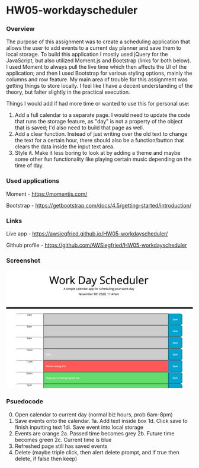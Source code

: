 # HW05-workdayscheduler

### Overview
The purpose of this assignment was to create a scheduling application that allows the user to add events to a current day planner and save them to local storage.  To build this application I mostly used  jQuery for the JavaScript, but also utilized Moment.js and Bootstrap (links for both below).  I used Moment to always pull the live time which then affects the UI of the application; and then I used Bootstrap for various styling options, mainly the columns and row feature.  My main area of trouble for this assignment was getting things to store locally.  I feel like I have a decent understanding of the theory, but falter slightly in the practical execution. 

Things I would add if had more time or wanted to use this for personal use:
1. Add a full calendar to a separate page. I would need to update the code that runs the storage feature, as "day" is not a property of the object that is saved; I'd also need to build that page as well.
2. Add a clear function.  Instead of just writing over the old text to change the text for a certain hour, there should also be a function/button that clears the data inside the input text area. 
3. Style it.  Make it less boring to look at by adding a theme and maybe some other fun functionality like playing certain music depending on the time of day.

### Used applications
Moment - https://momentjs.com/

Bootstrap - https://getbootstrap.com/docs/4.5/getting-started/introduction/

### Links
Live app - https://awsiegfried.github.io/HW05-workdayscheduler/

Github profile - https://github.com/AWSiegfried/HW05-workdayscheduler 

### Screenshot
![screenshot](/Assets/workdayscheduler.png?raw=true)

### Psuedocode
0. Open calendar to current day (normal biz hours, prob 6am-8pm)
1. Save events onto the calendar. 
1a. Add text inside box 
1d. Click save to finish inputting text
1di. Save event into local storage
2. Events are orange
2a. Passed time becomes grey
2b. Future time becomes green
2c. Current time is blue
3. Refreshed page still has saved events
4. Delete (maybe triple click, then alert delete prompt, and if true then delete, if false then keep)